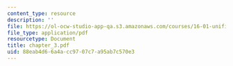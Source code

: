 ```yaml
---
content_type: resource
description: ''
file: https://ol-ocw-studio-app-qa.s3.amazonaws.com/courses/16-01-unified-engineering-i-ii-iii-iv-fall-2005-spring-2006/88eab4d66a4acc9707c7a95ab7c570e3_chapter_3.pdf
file_type: application/pdf
resourcetype: Document
title: chapter_3.pdf
uid: 88eab4d6-6a4a-cc97-07c7-a95ab7c570e3
---
```

